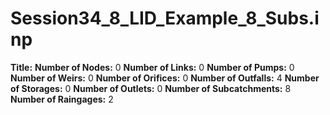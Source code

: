# Session34_8_LID_Example_8_Subs.inp
**Title:** 
**Number of Nodes:** 0
**Number of Links:** 0
**Number of Pumps:** 0
**Number of Weirs:** 0
**Number of Orifices:** 0
**Number of Outfalls:** 4
**Number of Storages:** 0
**Number of Outlets:** 0
**Number of Subcatchments:** 8
**Number of Raingages:** 2
